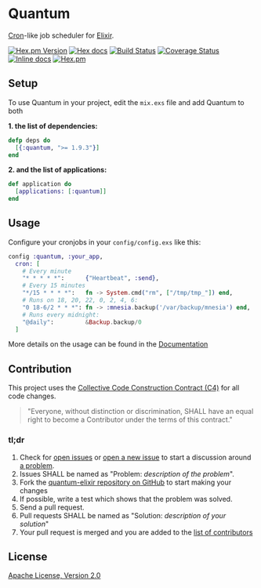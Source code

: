 # Quantum

[Cron](https://en.wikipedia.org/wiki/Cron)-like job scheduler for [Elixir](http://elixir-lang.org/).

[![Hex.pm Version](http://img.shields.io/hexpm/v/quantum.svg)](https://hex.pm/packages/quantum)
[![Hex docs](http://img.shields.io/badge/hex.pm-docs-green.svg?style=flat)](https://hexdocs.pm/quantum)
[![Build Status](https://travis-ci.org/c-rack/quantum-elixir.svg?branch=master)](https://travis-ci.org/c-rack/quantum-elixir)
[![Coverage Status](https://coveralls.io/repos/c-rack/quantum-elixir/badge.svg?branch=master)](https://coveralls.io/r/c-rack/quantum-elixir?branch=master)
[![Inline docs](http://inch-ci.org/github/c-rack/quantum-elixir.svg)](http://inch-ci.org/github/c-rack/quantum-elixir)
[![Hex.pm](https://img.shields.io/hexpm/dt/quantum.svg)](https://hex.pm/packages/quantum)

## Setup

To use Quantum in your project, edit the `mix.exs` file and add Quantum to both

**1. the list of dependencies:**
```elixir
defp deps do
  [{:quantum, ">= 1.9.3"}]
end
```

**2. and the list of applications:**
```elixir
def application do
  [applications: [:quantum]]
end
```

## Usage

Configure your cronjobs in your `config/config.exs` like this:

```elixir
config :quantum, :your_app,
  cron: [
    # Every minute
    "* * * * *":      {"Heartbeat", :send},
    # Every 15 minutes
    "*/15 * * * *":   fn -> System.cmd("rm", ["/tmp/tmp_"]) end,
    # Runs on 18, 20, 22, 0, 2, 4, 6:
    "0 18-6/2 * * *": fn -> :mnesia.backup('/var/backup/mnesia') end,
    # Runs every midnight:
    "@daily":         &Backup.backup/0
  ]
```

More details on the usage can be found in the [Documentation](https://hexdocs.pm/quantum/configuration.html)

## Contribution

This project uses the [Collective Code Construction Contract (C4)](http://rfc.zeromq.org/spec:42/C4/) for all code changes.

> "Everyone, without distinction or discrimination, SHALL have an equal right to become a Contributor under the
terms of this contract."

### tl;dr

1. Check for [open issues](https://github.com/c-rack/quantum-elixir/issues) or [open a new issue](https://github.com/c-rack/quantum-elixir/issues/new) to start a discussion around [a problem](https://www.youtube.com/watch?v=_QF9sFJGJuc).
2. Issues SHALL be named as "Problem: _description of the problem_".
3. Fork the [quantum-elixir repository on GitHub](https://github.com/c-rack/quantum-elixir) to start making your changes
4. If possible, write a test which shows that the problem was solved.
5. Send a pull request.
6. Pull requests SHALL be named as "Solution: _description of your solution_"
7. Your pull request is merged and you are added to the [list of contributors](https://github.com/c-rack/quantum-elixir/graphs/contributors)

## License

[Apache License, Version 2.0](http://www.apache.org/licenses/LICENSE-2.0)
